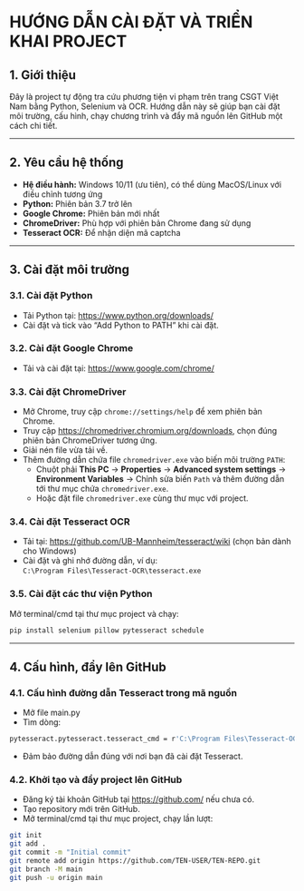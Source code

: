# HƯỚNG DẪN CÀI ĐẶT VÀ TRIỂN KHAI PROJECT

## 1. Giới thiệu

Đây là project tự động tra cứu phương tiện vi phạm trên trang CSGT Việt Nam bằng Python, Selenium và OCR. Hướng dẫn này sẽ giúp bạn cài đặt môi trường, cấu hình, chạy chương trình và đẩy mã nguồn lên GitHub một cách chi tiết.

---

## 2. Yêu cầu hệ thống

- **Hệ điều hành:** Windows 10/11 (ưu tiên), có thể dùng MacOS/Linux với điều chỉnh tương ứng
- **Python:** Phiên bản 3.7 trở lên
- **Google Chrome:** Phiên bản mới nhất
- **ChromeDriver:** Phù hợp với phiên bản Chrome đang sử dụng
- **Tesseract OCR:** Để nhận diện mã captcha

---

## 3. Cài đặt môi trường

### 3.1. Cài đặt Python

- Tải Python tại: https://www.python.org/downloads/
- Cài đặt và tick vào “Add Python to PATH” khi cài đặt.

### 3.2. Cài đặt Google Chrome

- Tải và cài đặt tại: https://www.google.com/chrome/

### 3.3. Cài đặt ChromeDriver

- Mở Chrome, truy cập `chrome://settings/help` để xem phiên bản Chrome.
- Truy cập https://chromedriver.chromium.org/downloads, chọn đúng phiên bản ChromeDriver tương ứng.
- Giải nén file vừa tải về.
- Thêm đường dẫn chứa file `chromedriver.exe` vào biến môi trường `PATH`:
  - Chuột phải **This PC** → **Properties** → **Advanced system settings** → **Environment Variables** → Chỉnh sửa biến `Path` và thêm đường dẫn tới thư mục chứa `chromedriver.exe`.
  - Hoặc đặt file `chromedriver.exe` cùng thư mục với project.

### 3.4. Cài đặt Tesseract OCR

- Tải tại: https://github.com/UB-Mannheim/tesseract/wiki (chọn bản dành cho Windows)
- Cài đặt và ghi nhớ đường dẫn, ví dụ:  
  `C:\Program Files\Tesseract-OCR\tesseract.exe`

### 3.5. Cài đặt các thư viện Python

Mở terminal/cmd tại thư mục project và chạy:

```sh
pip install selenium pillow pytesseract schedule
```

---

## 4. Cấu hình, đẩy lên GitHub

### 4.1. Cấu hình đường dẫn Tesseract trong mã nguồn

- Mở file main.py
- Tìm dòng:

```sh
pytesseract.pytesseract.tesseract_cmd = r'C:\Program Files\Tesseract-OCR\tesseract.exe'
```

- Đảm bảo đường dẫn đúng với nơi bạn đã cài đặt Tesseract.

### 4.2. Khởi tạo và đẩy project lên GitHub

- Đăng ký tài khoản GitHub tại https://github.com/ nếu chưa có.
- Tạo repository mới trên GitHub.
- Mở terminal/cmd tại thư mục project, chạy lần lượt:

```sh
git init
git add .
git commit -m "Initial commit"
git remote add origin https://github.com/TEN-USER/TEN-REPO.git
git branch -M main
git push -u origin main

```
